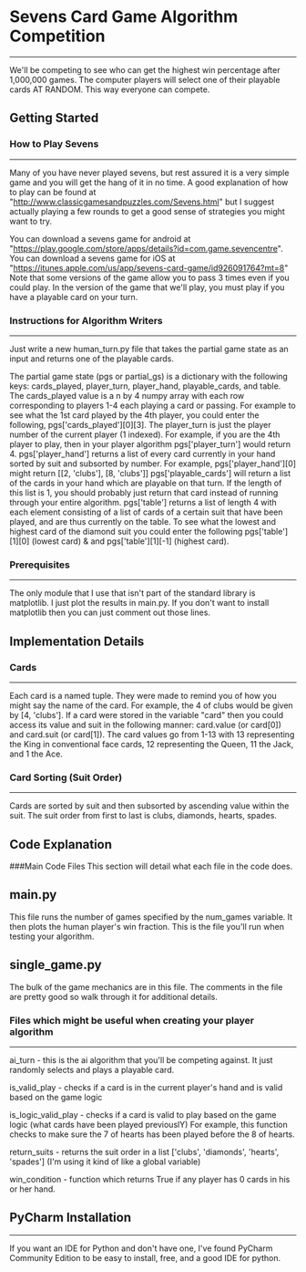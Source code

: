# Sevens Card Game Algorithm Competition
------------------------------------------------------------
We'll be competing to see who can get the highest win percentage after 1,000,000 games.  The computer players will select one of their playable cards AT RANDOM.  This way everyone can compete.

## Getting Started
### How to Play Sevens
---------------------------------
Many of you have never played sevens, but rest assured it is a very simple game and you will get the hang of it in no time.  A good explanation of how to play can be found at "http://www.classicgamesandpuzzles.com/Sevens.html" but I suggest actually playing a few rounds to get a good sense of strategies you might want to try.

You can download a sevens game for android at "https://play.google.com/store/apps/details?id=com.game.sevencentre".  You can download a sevens game for iOS at "https://itunes.apple.com/us/app/sevens-card-game/id926091764?mt=8"  Note that some versions of the game allow you to pass 3 times even if you could play.  In the version of the game that we'll play, you must play if you have a playable card on your turn.

### Instructions for Algorithm Writers
------------------------------------
Just write a new human_turn.py file that takes the partial game state as an input and returns one of the playable cards.

The partial game state (pgs or partial_gs) is a dictionary with the following keys: cards_played, player_turn, player_hand, playable_cards, and table.
    The cards_played value is a n by 4 numpy array with each row corresponding to players 1-4 each playing a card or passing.  For example to see what the 1st card played by the 4th player, you could enter the following, pgs['cards_played'][0][3].
    The player_turn is just the player number of the current player (1 indexed).  For example, if you are the 4th player to play, then in your player algorithm pgs['player_turn']  would return 4.
    pgs['player_hand'] returns a list of every card currently in your hand sorted by suit and subsorted by number.  For example, pgs['player_hand'][0] might return [[2, 'clubs'], [8, 'clubs']]
    pgs['playable_cards'] will return a list of the cards in your hand which are playable on that turn.  If the length of this list is 1, you should probably just return that card instead of running through your entire algorithm.
    pgs['table'] returns a list of length 4 with each element consisting of a list of cards of a certain suit that have been played, and are thus currently on the table. To see what the lowest and highest card of the diamond suit you could enter the following pgs['table'][1][0] (lowest card) & and pgs['table'][1][-1] (highest card).

### Prerequisites
--------------
The only module that I use that isn't part of the standard library is matplotlib.  I just plot the results in main.py.  If you don't want to install matplotlib then you can just comment out those lines.

## Implementation Details
### Cards
------
Each card is a named tuple.  They were made to remind you of how you might say the name of the card.  For example, the 4 of clubs would be given by [4, 'clubs'].  If a card were stored in the variable "card" then you could access its value and suit in the following manner:  card.value (or card[0]) and card.suit (or card[1]).  The card values go from 1-13 with 13 representing the King in conventional face cards, 12 representing the Queen, 11 the Jack, and 1 the Ace.

### Card Sorting (Suit Order)
-------------------------
Cards are sorted by suit and then subsorted by ascending value within the suit.  The suit order from first to last is clubs, diamonds, hearts, spades.

## Code Explanation 
###Main Code Files
This section will detail what each file in the code does.

main.py
--------
This file runs the number of games specified by the num_games variable.  It then plots the human player's win fraction.  This is the file you'll run when testing your algorithm.

single_game.py
--------------
The bulk of the game mechanics are in this file.  The comments in the file are pretty good so walk through it for additional details.

### Files which might be useful when creating your player algorithm
---------------------------------------------------------------
ai_turn - this is the ai algorithm that you'll be competing against.  It just randomly selects and plays a playable card.

is_valid_play - checks if a card is in the current player's hand and is valid based on the game logic

is_logic_valid_play - checks if a card is valid to play based on the game logic (what cards have been played previouslY)  For example, this function checks to make sure the 7 of hearts has been played before the 8 of hearts.

return_suits - returns the suit order in a list ['clubs', 'diamonds', 'hearts', 'spades'] (I'm using it kind of like a global variable)

win_condition - function which returns True if any player has 0 cards in his or her hand.

## PyCharm Installation
---------------------
If you want an IDE for Python and don't have one, I've found PyCharm Community Edition to be easy to install, free, and a good IDE for python.
